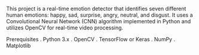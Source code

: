 This project is a real-time emotion detector that identifies seven different human emotions: happy, sad, surprise, angry, neutral, and disgust. It uses a Convolutional Neural Network (CNN) algorithm implemented in Python and utilizes OpenCV for real-time video processing.

Prerequisites
. Python 3.x
. OpenCV
. TensorFlow or Keras
. NumPy
. Matplotlib

